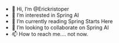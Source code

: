 - 👋 Hi, I’m @Erickristoper
- 👀 I’m interested in Spring AI
- 🌱 I’m currently reading Spring Starts Here
- 💞️ I’m looking to collaborate on Spring AI
- 📫 How to reach me.... not now. 


<!---
Erickristoper/Erickristoper is a ✨ special ✨ repository because its `README.md` (this file) appears on your GitHub profile.
You can click the Preview link to take a look at your changes.
--->
